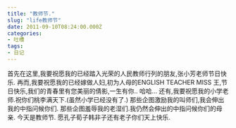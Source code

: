 ```yaml
---
title: "教师节."
slug: "life教师节"
date: 2011-09-10T08:24:00.000Z
categories:
- 吐槽
tags:
- 日记
---
```


首先在这里,我要祝愿我的已经踏入光荣的人民教师行列的朋友,张小芳老师节日快乐. 
再而,我要祝愿我的已经嫁做人妇,初为人母的ENGLISH TEACHER MISS 王,节日快乐,我们的青春里有您美丽的倩影,一生有你..
哈哈... 
还有,我要祝愿我的小学老师.祝你们桃李满天下.(虽然小学已经没有了.) 
那些企图激励我的叫师们,我会伸出我的中指问候你们. 
那些企图羞辱我的老湿们.我仍然会伸出的中指问候你们的母亲. 
今天是教师节. 
愿孔子荀子韩非子还有老子你们天上快乐.
